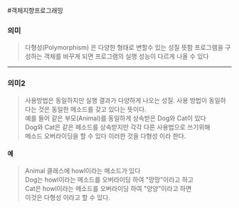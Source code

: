  
#객체지향프로그래밍 
### 의미
> 다형성(Polymorphism) 은 다양한 형태로 변할수 있는 성질  뜻함
> 프로그램을 구성하는 객체를 바꾸게 되면 프로그램의 실행 성능이 다르게 나올 수 있다

---

### 의미2
> 사용방법은 동일하지만 실행 결과가 다양하게 나오는 성질.
>사용 방법이 동일하다는 것은 동일한 메소드를 갖고 있다는 뜻이다.  
>예를 들어 같은 부모(Animal)를 동일하게 상속받은 Dog와 Cat이 있다  
>Dog와 Cat은 같은 메소드를 상속받지만 각각 다른 사용법으로 쓰기위해  
>메소드 오버라이딩을 할 수 있다 이러한 것을 다형성 이라 한다.
>
#### 예
> Animal 클래스에 howl이라는 메소드가 있다  
> Dog는 howl이라는 메소드를 오버라이딩 하여 "망망"이라고 하고  
> Cat은 howl이라는 메소드를 오버라이딩 하여 "양양"이라고 하면  
> 이것은 다형성 이라고 할 수 있다. 